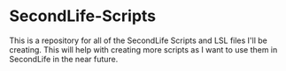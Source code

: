 # SecondLife-Scripts
This is a repository for all of the SecondLife Scripts and LSL files I'll be creating. This will help with creating more scripts as I want to use them in SecondLife in the near future. 
